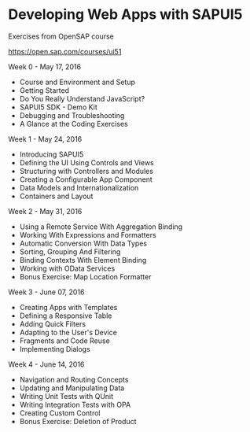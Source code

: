# Developing Web Apps with SAPUI5

Exercises from OpenSAP course

https://open.sap.com/courses/ui51

Week 0 - May 17, 2016
- Course and Environment and Setup
- Getting Started
- Do You Really Understand JavaScript?
- SAPUI5 SDK - Demo Kit
- Debugging and Troubleshooting
- A Glance at the Coding Exercises

Week 1 - May 24, 2016
- Introducing SAPUI5
- Defining the UI Using Controls and Views
- Structuring with Controllers and Modules
- Creating a Configurable App Component
- Data Models and Internationalization
- Containers and Layout

Week 2 - May 31, 2016
- Using a Remote Service With Aggregation Binding
- Working With Expressions and Formatters
- Automatic Conversion With Data Types
- Sorting, Grouping And Filtering
- Binding Contexts With Element Binding
- Working with OData Services
- Bonus Exercise: Map Location Formatter

Week 3 - June 07, 2016
- Creating Apps with Templates
- Defining a Responsive Table
- Adding Quick Filters
- Adapting to the User's Device
- Fragments and Code Reuse
- Implementing Dialogs

Week 4 - June 14, 2016
- Navigation and Routing Concepts
- Updating and Manipulating Data
- Writing Unit Tests with QUnit
- Writing Integration Tests with OPA
- Creating Custom Control
- Bonus Exercise: Deletion of Product
